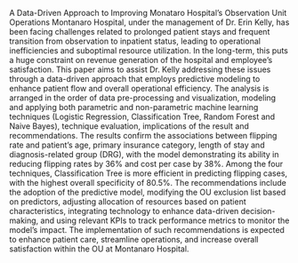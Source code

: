 A Data-Driven Approach to Improving Monataro Hospital’s Observation Unit Operations
Montanaro Hospital, under the management of Dr. Erin Kelly, has been facing challenges related to prolonged patient stays and frequent transition from observation to inpatient status, leading to operational inefficiencies and suboptimal resource utilization. In the long-term, this puts a huge constraint on revenue generation of the hospital and employee’s satisfaction. This paper aims to assist Dr. Kelly addressing these issues through a data-driven approach that employs predictive modeling to enhance patient flow and overall operational efficiency. The analysis is arranged in the order of data pre-processing and visualization, modeling and applying both parametric and non-parametric machine learning techniques (Logistic Regression, Classification Tree, Random Forest and Naive Bayes), technique evaluation, implications of the result and recommendations. The results confirm the associations between flipping rate and patient’s age, primary insurance category, length of stay and diagnosis-related group (DRG), with the model demonstrating its ability in reducing flipping rates by 36% and cost per case by 38%. Among the four techniques, Classification Tree is more efficient in predicting flipping cases, with the highest overall specificity of 80.5%. The recommendations include the adoption of the predictive model, modifying the OU exclusion list based on predictors, adjusting allocation of resources based on patient characteristics, integrating technology to enhance data-driven decision-making, and using relevant KPIs to track performance metrics to monitor the model’s impact. The implementation of such recommendations is expected to enhance patient care, streamline operations, and increase overall satisfaction within the OU at Montanaro Hospital.
